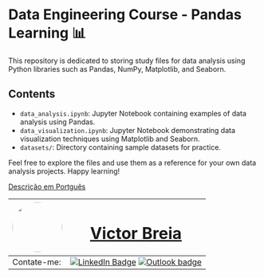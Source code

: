 # Data Engineering Course - Pandas Learning 📊 

This repository is dedicated to storing study files for data analysis using Python libraries such as Pandas, NumPy, Matplotlib, and Seaborn.

## Contents

- `data_analysis.ipynb`: Jupyter Notebook containing examples of data analysis using Pandas.
- `data_visualization.ipynb`: Jupyter Notebook demonstrating data visualization techniques using Matplotlib and Seaborn.
- `datasets/`: Directory containing sample datasets for practice.

Feel free to explore the files and use them as a reference for your own data analysis projects. Happy learning!

[Descrição em Portguês](README_PT.md)

| <a  href="https://www.linkedin.com/in/victor-breia/"> <img  style="border-radius: 50%;"  src="https://i.imgur.com/lGrTp6M.png" width="100px;"  alt=""/> |<h1> [Victor Breia](https://www.linkedin.com/in/victor-breia/)</a>                                                                      </h1>                                                                                                                                                                                    |
| ----------------------------------------------------------------------------------------------------------------------------------------------------------------------------------------------------------------------------- | ---------------------------------------------------------------------------------------------------------------------------------------------------------------------------------------------------------------------------------------------------------------------------------------------------------------------- |
| Contate-me:                                                                                                                                                                                                                   | [![LinkedIn Badge](https://img.shields.io/badge/linkedin-blue?logo=linkedin&style=for-the-badge&logoColor=white)](https://www.linkedin.com/in/victor-breia/) [![Outlook badge](https://img.shields.io/badge/outlook-blue?logo=microsoftoutlook&style=for-the-badge&logoColor=white)](mailto:victordaschagas@outlook.com) |
